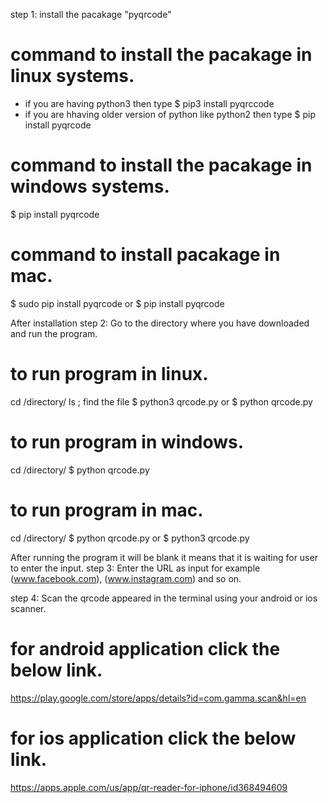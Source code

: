 step 1: install the pacakage "pyqrcode"

# command to install the pacakage in linux systems.
 - if you are having python3 then type  $ pip3 install pyqrccode
 - if you are hhaving older version of python like python2 then type $ pip install pyqrcode
 
# command to install the pacakage in windows systems.
 $ pip install pyqrcode
 
# command to install pacakage in mac.
$ sudo pip install pyqrcode
        or
$ pip install pyqrcode

After installation
step 2: Go to the directory where you have downloaded and run the program.
# to run program in linux.
cd /directory/
ls ; find the file
$ python3 qrcode.py
         or
$ python qrcode.py
 
# to run program in windows.
cd /directory/
$ python qrcode.py
 
# to run program in mac.
cd /directory/
$ python qrcode.py
        or
$ python3 qrcode.py    

After running the program it will be blank it means that it is waiting for user to enter the input.
step 3: Enter the URL as input for example (www.facebook.com), (www.instagram.com) and so on.

step 4: Scan the qrcode appeared in the terminal using your android or ios scanner.

# for android application click the below link.
https://play.google.com/store/apps/details?id=com.gamma.scan&hl=en

# for ios application click the below link.
https://apps.apple.com/us/app/qr-reader-for-iphone/id368494609

